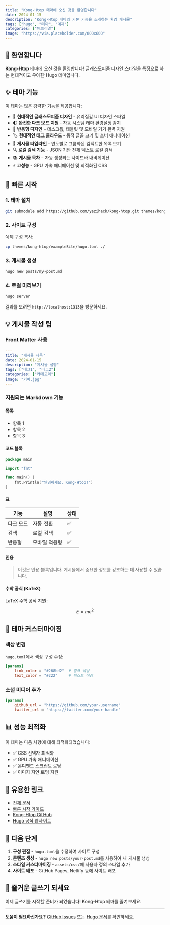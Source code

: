 ```yaml
---
title: "Kong-Htop 테마에 오신 것을 환영합니다"
date: 2024-01-15
description: "Kong-Htop 테마의 기본 기능을 소개하는 환영 게시물"
tags: ["hugo", "테마", "예제"]
categories: ["튜토리얼"]
image: "https://via.placeholder.com/800x600"
---
```


## 👋 환영합니다

**Kong-Htop** 테마에 오신 것을 환영합니다! 글래스모피즘 디자인 스타일을 특징으로 하는 현대적이고 우아한 Hugo 테마입니다.

## ✨ 테마 기능

이 테마는 많은 강력한 기능을 제공합니다:

- 🎨 **현대적인 글래스모피즘 디자인** - 유리질감 UI 디자인 스타일
- 🌓 **완전한 다크 모드 지원** - 자동 시스템 테마 환경설정 감지
- 📱 **반응형 디자인** - 데스크톱, 태블릿 및 모바일 기기 완벽 지원
- 🏷️ **현대적인 태그 클라우드** - 동적 글꼴 크기 및 호버 애니메이션
- 📝 **게시물 타임라인** - 연도별로 그룹화된 컴팩트한 목록 보기
- 🔍 **로컬 검색 기능** - JSON 기반 전체 텍스트 로컬 검색
- 📚 **게시물 목차** - 자동 생성되는 사이드바 내비게이션
- ⚡ **고성능** - GPU 가속 애니메이션 및 최적화된 CSS

## 🚀 빠른 시작

### 1. 테마 설치

```bash
git submodule add https://github.com/yezihack/kong-htop.git themes/kong-htop
```

### 2. 사이트 구성

예제 구성 복사:

```bash
cp themes/kong-htop/exampleSite/hugo.toml ./
```

### 3. 게시물 생성

```bash
hugo new posts/my-post.md
```

### 4. 로컬 미리보기

```bash
hugo server
```

결과를 보려면 `http://localhost:1313`을 방문하세요.

<!-- more -->

## 💡 게시물 작성 팁

### Front Matter 사용

```yaml
---
title: "게시물 제목"
date: 2024-01-15
description: "게시물 설명"
tags: ["태그1", "태그2"]
categories: ["카테고리"]
image: "커버.jpg"
---
```

### 지원되는 Markdown 기능

#### 목록

- 항목 1
- 항목 2
- 항목 3

#### 코드 블록

```go
package main

import "fmt"

func main() {
    fmt.Println("안녕하세요, Kong-Htop!")
}
```

#### 표

| 기능 | 설명 | 상태 |
|------|------|------|
| 다크 모드 | 자동 전환 | ✅ |
| 검색 | 로컬 검색 | ✅ |
| 반응형 | 모바일 적응형 | ✅ |

#### 인용

> 이것은 인용 블록입니다. 게시물에서 중요한 정보를 강조하는 데 사용할 수 있습니다.

#### 수학 공식 (KaTeX)

LaTeX 수학 공식 지원:

$$E = mc^2$$

## 🎨 테마 커스터마이징

### 색상 변경

`hugo.toml`에서 색상 구성 수정:

```toml
[params]
    link_color = "#268bd2"  # 링크 색상
    text_color = "#222"     # 텍스트 색상
```

### 소셜 미디어 추가

```toml
[params]
    github_url = "https://github.com/your-username"
    twitter_url = "https://twitter.com/your-handle"
```

## 📊 성능 최적화

이 테마는 다음 사항에 대해 최적화되었습니다:

- ✅ CSS 선택자 최적화
- ✅ GPU 가속 애니메이션
- ✅ 온디맨드 스크립트 로딩
- ✅ 이미지 지연 로딩 지원

## 🔗 유용한 링크

- [전체 문서](https://github.com/yezihack/kong-htop/)
- [빠른 시작 가이드](https://github.com/yezihack/kong-htop/blob/main/GETTING_STARTED.md)
- [Kong-Htop GitHub](https://github.com/yezihack/kong-htop)
- [Hugo 공식 웹사이트](https://gohugo.io/)

## 📝 다음 단계

1. **구성 편집** - `hugo.toml`을 수정하여 사이트 구성
2. **콘텐츠 생성** - `hugo new posts/your-post.md`를 사용하여 새 게시물 생성
3. **스타일 커스터마이징** - `assets/css/`에 사용자 정의 스타일 추가
4. **사이트 배포** - GitHub Pages, Netlify 등에 사이트 배포

## 🎉 즐거운 글쓰기 되세요

이제 글쓰기를 시작할 준비가 되었습니다! Kong-Htop 테마를 즐겨보세요.

---

**도움이 필요하신가요?** [GitHub Issues](https://github.com/yezihack/kong-htop/issues) 또는 [Hugo 문서](https://gohugo.io/documentation/)를 확인하세요.

